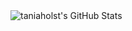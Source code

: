 <img align="left" background-color="black" alt="taniaholst's GitHub Stats" src="https://github-readme-stats.codestackr.vercel.app/api?username=taniaholst&show_icons=true&hide_border=true" />
